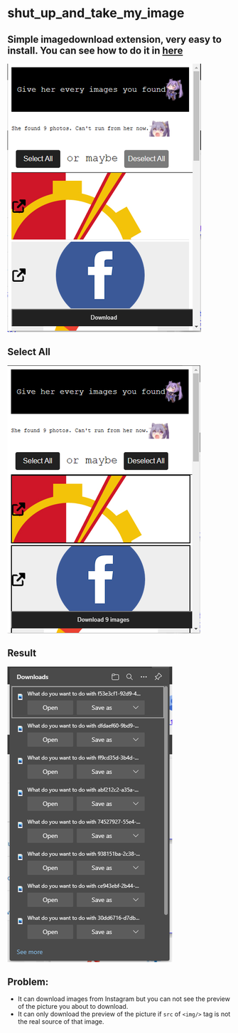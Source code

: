 # shut_up_and_take_my_image
## Simple imagedownload extension, very easy to install. You can see how to do it in [here](https://ui.vision/howto/install-chrome-extension-from-file)
![UI](/ScreenShot/unknown.png)
## Select All
![select](/ScreenShot/selectall.png)
## Result
![result](/ScreenShot/result.png)
## Problem:
  * It can download images from Instagram but you can not see the preview of the picture you about to download.
  * It can only download the preview of the picture if `src` of `<img/>` tag is not the real source of that image.
